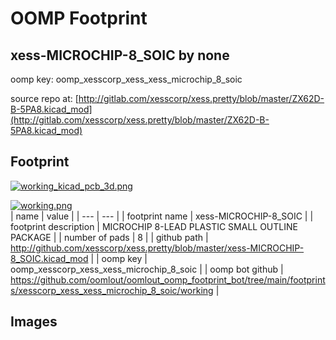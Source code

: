 # OOMP Footprint  
## xess-MICROCHIP-8_SOIC  by none  
  
oomp key: oomp_xesscorp_xess_xess_microchip_8_soic  
  
source repo at: [http://gitlab.com/xesscorp/xess.pretty/blob/master/ZX62D-B-5PA8.kicad_mod](http://gitlab.com/xesscorp/xess.pretty/blob/master/ZX62D-B-5PA8.kicad_mod)  
## Footprint  
  
[![working_kicad_pcb_3d.png](working_kicad_pcb_3d_600.png)](working_kicad_pcb_3d.png)  
  
[![working.png](working_600.png)](working.png)  
| name | value | 
| --- | --- | 
| footprint name | xess-MICROCHIP-8_SOIC | 
| footprint description | MICROCHIP 8-LEAD PLASTIC SMALL OUTLINE PACKAGE | 
| number of pads | 8 | 
| github path | http://github.com/xesscorp/xess.pretty/blob/master/xess-MICROCHIP-8_SOIC.kicad_mod | 
| oomp key | oomp_xesscorp_xess_xess_microchip_8_soic | 
| oomp bot github | https://github.com/oomlout/oomlout_oomp_footprint_bot/tree/main/footprints/xesscorp_xess_xess_microchip_8_soic/working | 
## Images  
